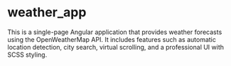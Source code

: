 # weather_app
This is a single-page Angular application that provides weather forecasts using the OpenWeatherMap API. It includes features such as automatic location detection, city search, virtual scrolling, and a professional UI with SCSS styling.
